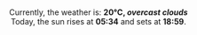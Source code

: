 <p  align="center"><br/>Currently, the weather is: <b> 20°C, <i>overcast clouds</i></b></br>Today, the sun rises at <b>05:34</b> and sets at <b>18:59</b>.</p>